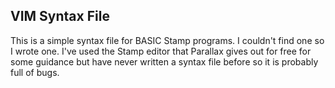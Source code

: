VIM Syntax File
---------------

This is a simple syntax file for BASIC Stamp programs. I couldn't find one
so I wrote one. I've used the Stamp editor that Parallax gives out for free
for some guidance but have never written a syntax file before so it is
probably full of bugs.
